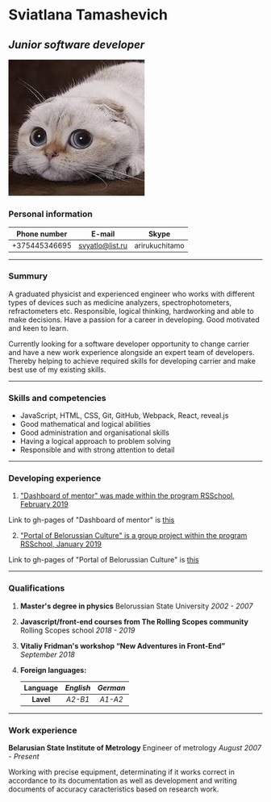 # **Sviatlana Tamashevich**
## **_Junior software developer_**

![CatsPhoto](./svyatlo.jpg)

### **Personal information**

| Phone number     |     E-mail      |     Skype      |
|:----------------:|:---------------:|:--------------:|
| +375445346695    | svyatlo@list.ru | arirukuchitamo |

***

### **Summury**
A graduated physicist and experienced engineer who works with different types of devices such as medicine analyzers, spectrophotometers, refractometers etc. Responsible, logical thinking, hardworking and able to make decisions. Have a passion for a career in developing. Good motivated and keen to learn.

Currently looking for a software developer opportunity to change carrier and have a new work experience alongside an expert team of developers. Thereby helping to achieve required skills for developing carrier and make best use of my existing skills.

***

### **Skills and competencies**
- JavaScript, HTML, CSS, Git, GitHub, Webpack, React, reveal.js
- Good mathematical and logical abilities
- Good administration and organisational skills
- Having a logical approach to problem solving
- Responsible and with strong attention to detail

***

### **Developing experience**
1. ["Dashboard of mentor" was made within the program RSSchool, February 2019][Dashboard]

Link to gh-pages of "Dashboard of mentor" is [this][GHDashboard]

2. ["Portal of Belorussian Culture" is a group project within the program RSSchool, January 2019][CultPortal]

Link to gh-pages of "Portal of Belorussian Culture" is [this][GHCultPortal]

***

### **Qualifications**
1. **Master's degree in physics**
Belorussian State University *2002 - 2007*

2. **Javascript/front-end courses from The Rolling Scopes community**
Rolling Scopes school *2018 - 2019*

3. **Vitaliy Fridman's workshop “New Adventures in Front-End”** *September 2018*

4. **Foreign languages:**

   | Language  |  *English*  |   *German*   |
   |:---------:|:-----------:|:------------:|
   | **Lavel** |   *A2-B1*   |    *A1-A2*   |

***

### **Work experience**
**Belarusian State Institute of Metrology**
Engineer of metrology *August 2007 - Present*

Working with precise equipment, determinating if it works correct in accordance to its documentation as well as development and writing documents of accuracy caracteristics based on research work.

[Dashboard]: https://github.com/svyatlo/mentor-dashboard
[GHDashboard]: https://svyatlo.github.io/mentor-dashboard/
[CultPortal]: https://github.com/svyatlo/rss-group-16
[GHCultPortal]: https://svyatlo.github.io/rss-group-16/
